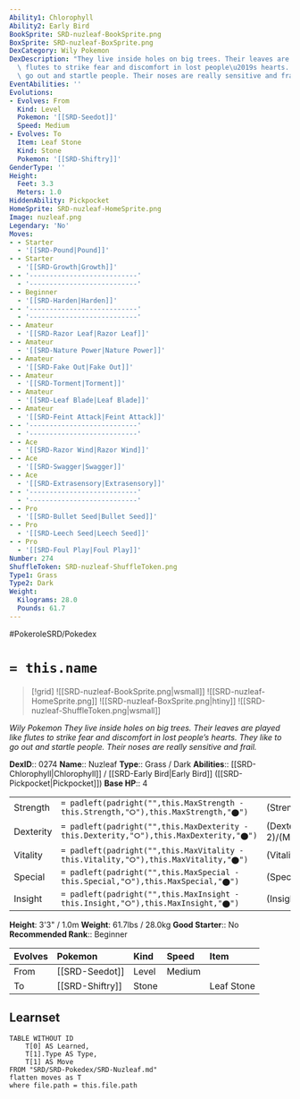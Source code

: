 ```yaml
---
Ability1: Chlorophyll
Ability2: Early Bird
BookSprite: SRD-nuzleaf-BookSprite.png
BoxSprite: SRD-nuzleaf-BoxSprite.png
DexCategory: Wily Pokemon
DexDescription: "They live inside holes on big trees. Their leaves are played like\
  \ flutes to strike fear and discomfort in lost people\u2019s hearts. They like to\
  \ go out and startle people. Their noses are really sensitive and frail."
EventAbilities: ''
Evolutions:
- Evolves: From
  Kind: Level
  Pokemon: '[[SRD-Seedot]]'
  Speed: Medium
- Evolves: To
  Item: Leaf Stone
  Kind: Stone
  Pokemon: '[[SRD-Shiftry]]'
GenderType: ''
Height:
  Feet: 3.3
  Meters: 1.0
HiddenAbility: Pickpocket
HomeSprite: SRD-nuzleaf-HomeSprite.png
Image: nuzleaf.png
Legendary: 'No'
Moves:
- - Starter
  - '[[SRD-Pound|Pound]]'
- - Starter
  - '[[SRD-Growth|Growth]]'
- - '---------------------------'
  - '---------------------------'
- - Beginner
  - '[[SRD-Harden|Harden]]'
- - '---------------------------'
  - '---------------------------'
- - Amateur
  - '[[SRD-Razor Leaf|Razor Leaf]]'
- - Amateur
  - '[[SRD-Nature Power|Nature Power]]'
- - Amateur
  - '[[SRD-Fake Out|Fake Out]]'
- - Amateur
  - '[[SRD-Torment|Torment]]'
- - Amateur
  - '[[SRD-Leaf Blade|Leaf Blade]]'
- - Amateur
  - '[[SRD-Feint Attack|Feint Attack]]'
- - '---------------------------'
  - '---------------------------'
- - Ace
  - '[[SRD-Razor Wind|Razor Wind]]'
- - Ace
  - '[[SRD-Swagger|Swagger]]'
- - Ace
  - '[[SRD-Extrasensory|Extrasensory]]'
- - '---------------------------'
  - '---------------------------'
- - Pro
  - '[[SRD-Bullet Seed|Bullet Seed]]'
- - Pro
  - '[[SRD-Leech Seed|Leech Seed]]'
- - Pro
  - '[[SRD-Foul Play|Foul Play]]'
Number: 274
ShuffleToken: SRD-nuzleaf-ShuffleToken.png
Type1: Grass
Type2: Dark
Weight:
  Kilograms: 28.0
  Pounds: 61.7
---
```


#PokeroleSRD/Pokedex

# `= this.name`

> [!grid]
> ![[SRD-nuzleaf-BookSprite.png|wsmall]]
> ![[SRD-nuzleaf-HomeSprite.png]]
> ![[SRD-nuzleaf-BoxSprite.png|htiny]]
> ![[SRD-nuzleaf-ShuffleToken.png|wsmall]]


*Wily Pokemon*
*They live inside holes on big trees. Their leaves are played like flutes to strike fear and discomfort in lost people’s hearts. They like to go out and startle people. Their noses are really sensitive and frail.*

**DexID**:: 0274
**Name**:: Nuzleaf
**Type**:: Grass / Dark
**Abilities**:: [[SRD-Chlorophyll|Chlorophyll]] / [[SRD-Early Bird|Early Bird]] ([[SRD-Pickpocket|Pickpocket]])
**Base HP**:: 4

|           |                                                                                        |                                          |
| --------- | -------------------------------------------------------------------------------------- | ---------------------------------------- |
| Strength  | `= padleft(padright("",this.MaxStrength - this.Strength,"⭘"),this.MaxStrength,"⬤")`    | (Strength::2)/(MaxStrength::5)   |
| Dexterity | `= padleft(padright("",this.MaxDexterity - this.Dexterity,"⭘"),this.MaxDexterity,"⬤")` | (Dexterity:: 2)/(MaxDexterity::4) |
| Vitality  | `= padleft(padright("",this.MaxVitality - this.Vitality,"⭘"),this.MaxVitality,"⬤")`    | (Vitality::2)/(MaxVitality::4)   |
| Special   | `= padleft(padright("",this.MaxSpecial - this.Special,"⭘"),this.MaxSpecial,"⬤")`       | (Special::2)/(MaxSpecial::4)     |
| Insight   | `= padleft(padright("",this.MaxInsight - this.Insight,"⭘"),this.MaxInsight,"⬤")`       | (Insight::1)/(MaxInsight::3)     |

**Height**: 3'3" / 1.0m
**Weight**: 61.7lbs / 28.0kg
**Good Starter**:: No
**Recommended Rank**:: Beginner

| Evolves   | Pokemon         | Kind   | Speed   | Item       |
|:----------|:----------------|:-------|:--------|:-----------|
| From      | [[SRD-Seedot]]  | Level  | Medium  |            |
| To        | [[SRD-Shiftry]] | Stone  |         | Leaf Stone |

## Learnset

```dataview
TABLE WITHOUT ID
    T[0] AS Learned,
    T[1].Type AS Type,
    T[1] AS Move
FROM "SRD/SRD-Pokedex/SRD-Nuzleaf.md"
flatten moves as T
where file.path = this.file.path
```
